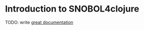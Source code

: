 # Introduction to SNOBOL4clojure

TODO: write [great documentation](http://jacobian.org/writing/what-to-write/)

